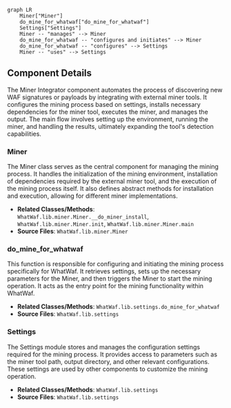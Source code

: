 ```mermaid
graph LR
    Miner["Miner"]
    do_mine_for_whatwaf["do_mine_for_whatwaf"]
    Settings["Settings"]
    Miner -- "manages" --> Miner
    do_mine_for_whatwaf -- "configures and initiates" --> Miner
    do_mine_for_whatwaf -- "configures" --> Settings
    Miner -- "uses" --> Settings
```

## Component Details

The Miner Integrator component automates the process of discovering new WAF signatures or payloads by integrating with external miner tools. It configures the mining process based on settings, installs necessary dependencies for the miner tool, executes the miner, and manages the output. The main flow involves setting up the environment, running the miner, and handling the results, ultimately expanding the tool's detection capabilities.

### Miner
The Miner class serves as the central component for managing the mining process. It handles the initialization of the mining environment, installation of dependencies required by the external miner tool, and the execution of the mining process itself. It also defines abstract methods for installation and execution, allowing for different miner implementations.
- **Related Classes/Methods**: `WhatWaf.lib.miner.Miner.__do_miner_install`, `WhatWaf.lib.miner.Miner.init`, `WhatWaf.lib.miner.Miner.main`
- **Source Files**: `WhatWaf.lib.miner.Miner`

### do_mine_for_whatwaf
This function is responsible for configuring and initiating the mining process specifically for WhatWaf. It retrieves settings, sets up the necessary parameters for the Miner, and then triggers the Miner to start the mining operation. It acts as the entry point for the mining functionality within WhatWaf.
- **Related Classes/Methods**: `WhatWaf.lib.settings.do_mine_for_whatwaf`
- **Source Files**: `WhatWaf.lib.settings`

### Settings
The Settings module stores and manages the configuration settings required for the mining process. It provides access to parameters such as the miner tool path, output directory, and other relevant configurations. These settings are used by other components to customize the mining operation.
- **Related Classes/Methods**: `WhatWaf.lib.settings`
- **Source Files**: `WhatWaf.lib.settings`